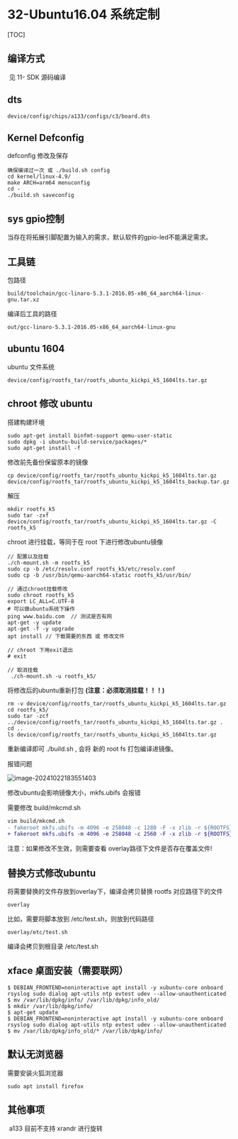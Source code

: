 # 32-Ubuntu16.04 系统定制

[TOC]

## 编译方式

​		见 11- SDK 源码编译



## dts

```
device/config/chips/a133/configs/c3/board.dts
```



## Kernel Defconfig 

defconfig 修改及保存

```
确保编译过一次 或 ./build.sh config
cd kernel/linux-4.9/
make ARCH=arm64 menuconfig
cd -
./build.sh saveconfig
```



## sys gpio控制

当存在将拓展引脚配置为输入的需求，默认软件的gpio-led不能满足需求。







## 工具链

包路径

```
build/toolchain/gcc-linaro-5.3.1-2016.05-x86_64_aarch64-linux-gnu.tar.xz
```

编译后工具的路径

```
out/gcc-linaro-5.3.1-2016.05-x86_64_aarch64-linux-gnu
```



## ubuntu 1604

ubuntu 文件系统

```
device/config/rootfs_tar/rootfs_ubuntu_kickpi_k5_1604lts.tar.gz
```



## chroot 修改 ubuntu

搭建构建环境

```
sudo apt-get install binfmt-support qemu-user-static
sudo dpkg -i ubuntu-build-service/packages/*
sudo apt-get install -f
```



修改前先备份保留原本的镜像

```
cp device/config/rootfs_tar/rootfs_ubuntu_kickpi_k5_1604lts.tar.gz device/config/rootfs_tar/rootfs_ubuntu_kickpi_k5_1604lts_backup.tar.gz
```



解压

```
mkdir rootfs_k5
sudo tar -zxf device/config/rootfs_tar/rootfs_ubuntu_kickpi_k5_1604lts.tar.gz -C rootfs_k5
```



chroot 进行挂载，等同于在 root 下进行修改ubuntu镜像

```
// 配置以及挂载
./ch-mount.sh -m rootfs_k5
sudo cp -b /etc/resolv.conf rootfs_k5/etc/resolv.conf
sudo cp -b /usr/bin/qemu-aarch64-static rootfs_k5/usr/bin/

// 通过chroot挂载修改
sudo chroot rootfs_k5
export LC_ALL=C.UTF-8
# 可以做ubuntu系统下操作
ping www.baidu.com  // 测试是否有网
apt-get -y update
apt-get -f -y upgrade
apt install // 下载需要的东西 或 修改文件

// chroot 下用exit退出
# exit

// 取消挂载
 ./ch-mount.sh -u rootfs_k5/
```



将修改后的ubuntu重新打包 **(注意：必须取消挂载！！！)**

```
rm -v device/config/rootfs_tar/rootfs_ubuntu_kickpi_k5_1604lts.tar.gz
cd rootfs_k5/
sudo tar -zcf ../device/config/rootfs_tar/rootfs_ubuntu_kickpi_k5_1604lts.tar.gz .
cd ..
ls device/config/rootfs_tar/rootfs_ubuntu_kickpi_k5_1604lts.tar.gz
```



重新编译即可 ./build.sh , 会将 新的 root fs 打包编译进镜像。



报错问题

![image-20241022183551403](http://tanzhtanzh.oss-cn-shenzhen.aliyuncs.com/img/image-20241022183551403.png)

修改ubuntu会影响镜像大小，mkfs.ubifs 会报错

需要修改 build/mkcmd.sh

```diff
vim build/mkcmd.sh
- fakeroot mkfs.ubifs -m 4096 -e 258048 -c 1280 -F -x zlib -r ${ROOTFS} -o ${LICHEE_PLAT_OUT}/rootfs.ubifs
+ fakeroot mkfs.ubifs -m 4096 -e 258048 -c 2560 -F -x zlib -r ${ROOTFS} -o ${LICHEE_PLAT_OUT}/rootfs.ubifs
```



注意：如果修改不生效，则需要查看 overlay路径下文件是否存在覆盖文件!



## 替换方式修改ubuntu



将需要替换的文件存放到overlay下，编译会拷贝替换 rootfs 对应路径下的文件

```
overlay
```



比如，需要将脚本放到 /etc/test.sh，则放到代码路径

```
overlay/etc/test.sh
```

编译会拷贝到根目录 /etc/test.sh



## xface 桌面安装（需要联网）

```
$ DEBIAN_FRONTEND=noninteractive apt install -y xubuntu-core onboard rsyslog sudo dialog apt-utils ntp evtest udev --allow-unauthenticated
$ mv /var/lib/dpkg/info/ /var/lib/dpkg/info_old/
$ mkdir /var/lib/dpkg/info/
$ apt-get update
$ DEBIAN_FRONTEND=noninteractive apt install -y xubuntu-core onboard rsyslog sudo dialog apt-utils ntp evtest udev --allow-unauthenticated
$ mv /var/lib/dpkg/info_old/* /var/lib/dpkg/info/
```



## 默认无浏览器

需要安装火狐浏览器

```
sudo apt install firefox
```



## 其他事项

​		a133 目前不支持 xrandr 进行旋转

